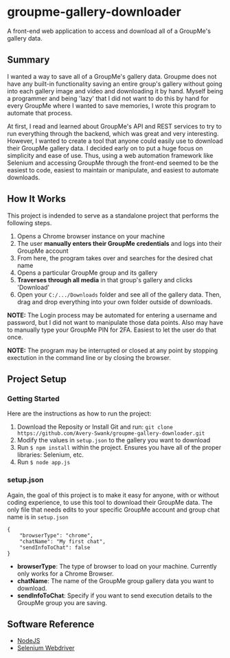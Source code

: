 # groupme-gallery-downloader
A front-end web application to access and download all of a GroupMe's gallery data.

## Summary
I wanted a way to save all of a GroupMe's gallery data. Groupme does not have any built-in functionality saving an entire group's gallery without going into each gallery image and video and downloading it by hand. Myself being a programmer and being 'lazy' that I did not want to do this by hand for every GroupMe where I wanted to save memories, I wrote this program to automate that process.

At first, I read and learned about GroupMe's API and REST services to try to run everything through the backend, which was great and very interesting. However, I wanted to create a tool that anyone could easily use to download their GroupMe gallery data. I decided early on to put a huge focus on simplicity and ease of use. Thus, using a web automation framework like Selenium and accessing GroupMe through the front-end seemed to be the easiest to code, easiest to maintain or manipulate, and easiest to automate downloads. 

## How It Works
This project is indended to serve as a standalone project that performs the following steps.
1. Opens a Chrome browser instance on your machine
2. The user **manually enters their GroupMe credentials** and logs into their GroupMe account 
3. From here, the program takes over and searches for the desired chat name
4. Opens a particular GroupMe group and its gallery
5. **Traverses through all media** in that group's gallery and clicks 'Download'
6. Open your `C:/.../Downloads` folder and see all of the gallery data. Then, drag and drop everything into your own folder outside of downloads.

**NOTE:** The Login process may be automated for entering a username and password, but I did not want to manipulate those data points. Also may have to manually type your GroupMe PIN for 2FA. Easiest to let the user do that once. 

**NOTE:** The program may be interrupted or closed at any point by stopping exectution in the command line or by closing the browser.

## Project Setup
### Getting Started
Here are the instructions as how to run the project:
1. Download the Reposity or Install Git and run: `git clone https://github.com/Avery-Swank/groupme-gallery-downloader.git`
2. Modify the values in `setup.json` to the gallery you want to download
3. Run `$ npm install` within the project. Ensures you have all of the proper libraries: Selenium, etc.
4. Run `$ node app.js`

### setup.json
Again, the goal of this project is to make it easy for anyone, with or without coding experience, to use this tool to download their GroupMe data. The only file that needs edits to your specific GroupMe account and group chat name is in `setup.json`

```
{
    "browserType": "chrome",
    "chatName": "My first chat",
    "sendInfoToChat": false
}
```

 - **browserType**: The type of browser to load on your machine. Currently only works for a Chrome Browser.
 - **chatName**: The name of the GroupMe group gallery data you want to download.
 - **sendInfoToChat**: Specify if you want to send execution details to the GroupMe group you are saving.

## Software Reference
 - [NodeJS](https://nodejs.org/en/)
 - [Selenium Webdriver](https://selenium.dev/)
